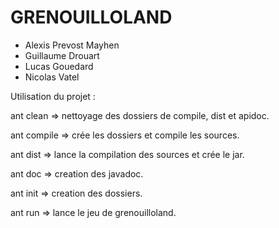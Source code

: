 # GRENOUILLOLAND

- Alexis Prevost Mayhen
- Guillaume Drouart
- Lucas Gouedard
- Nicolas Vatel

Utilisation du projet :

ant clean => nettoyage des dossiers de compile, dist et apidoc.

ant compile => crée les dossiers et compile les sources.

ant dist => lance la compilation des sources et crée le jar.

ant doc => creation des javadoc.

ant init => creation des dossiers.

ant run => lance le jeu de grenouilloland.

